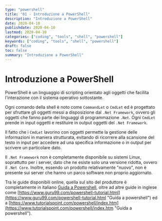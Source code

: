 ```yaml
---
type: "powershell"
title: "01 - Introduzione a PowerShell"
description: "Introduzione a PowerShell"
date: 2020-04-10
publishdate: 2020-04-10
lastmod: 2020-04-10
categories: ["coding", "tools", "shell", "powershell"]
keywords: ["coding", "tools", "shell", "powershell"]
draft: false
toc: false
summary: "Introduzione a PowerShell"
---
```


# Introduzione a PowerShell

PowerShell è un linguaggio di scripting orientato agli oggetti che facilita l'interazione con il sistema operativo sottostante. 

Ogni comando della shell è noto come ``CommandLet`` o ``CmdLet`` ed è progettato per sfruttare gli oggetti messi a disposizione dal ``.Net Framework``, ovvero gli oggetti che fanno parte dei linguaggi di programmazione ``.Net``. Ogni ``CmdLet`` prende in input oggetti e restituire in output oggetti del  ``.Net Framework``.

Il fatto che i ``CmdLet`` lavorino con oggetti permette la gestione delle informazioni in maniera strutturata, evitando di ricorrere alla scansione del testo in input per accedere ad una specifica informazione o in output per scrivere un particolare dato. 

Il ``.Net Framework`` non è completamente disponibile su sistemi Linux, soprattutto per i server, dato che ne esiste solo una versione ridotta, ovvero il ``.Net Core``. Inoltre, essendo un prodotto relativamente "nuovo", non è presente sui server che hanno un parco software non proprio aggiornato.

Tra le guide disponibili online, quella sul sito del produttore è completamente in italiano [Guida a Powershell](https://docs.microsoft.com/it-it/powershell/scripting/overview?view=powershell-7 "Guida a Powershell"), oltre ad altre guide in inglese come [https://www.guru99.com/powershell-tutorial.html](https://www.guru99.com/powershell-tutorial.html "Guida a powershell") ed a [https://www.tutorialspoint.com/powershell/index.htm](https://www.tutorialspoint.com/powershell/index.htm "Guida a powershell").
